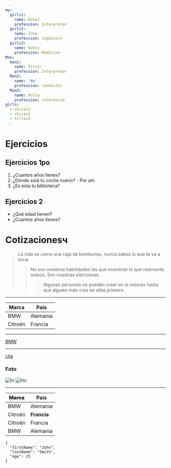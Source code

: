 ```yaml
---
my:
  girls1:
    name: Kate2
    profession: Interpretar
  girls2:
    name: Inna
    profession: ingeniero
  girls3:
    name: Kate1
    profession: Medicina
Man:
  man1:
    name: Víctor
    profession: Interpretar
  Man2:
    name: 'No'
    profession: conductor
  Man3:
    name: Polla
    profession: referencia
girls:
  - chicas1
  - chicas2
  - filles3
---
```


# Ejercicios

## Ejercicios 1ро

1. ¿Cuantos años tienes?
2. ¿Dónde está tu coche nuevo? - Por ahí.
3. ¿Es esta tu biblioteca?

## Ejercicios 2

- ¿Qué edad tienen?
- ¿Cuantos años tienes?

# Cotizacionesч

> La vida es como una caja de bombones, nunca sabes lo que te va a tocar
>
> > No son nuestras habilidades las que muestran lo que realmente somos. Son nuestras elecciones.
> >
> > > Algunas personas no pueden creer en sí mismas hasta que alguien más crea en ellas primero.

---

Marca | País
--- | ---
BMW | Alemania
Citroën | Francia

---

[BMW](https://autoidea.by/)

---

[cita](https://www.citroen.by/)

### Foto

![hi](https://drive.google.com/file/d/1DOGDrudAldfgJeLKgOGoblgRM0CcIjv_/view?usp=sharing "esta es la información sobre herramientas")
![Ho](https://drive.google.com/file/d/192JoAyqDkddY_35FYzuDgaItdI2U_6gm/view?usp=sharing)

---

~~Marca~~ | País
--- | ---
BMW | Alemania
Citroën | **Francia**
Citroën | Francia
BMW | Alemania

```
{
  "firstName": "John",
  "lastName": "Smith",
  "age": 25
}
```
